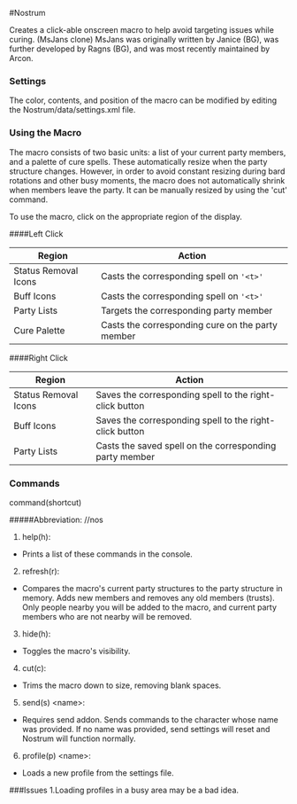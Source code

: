 #Nostrum

Creates a click-able onscreen macro to help avoid targeting issues while curing. (MsJans clone)
MsJans was originally written by Janice (BG), was further developed by Ragns (BG), and was most recently maintained by Arcon.

### Settings
The color, contents, and position of the macro can be modified by editing the Nostrum/data/settings.xml file.

### Using the Macro
The macro consists of two basic units: a list of your current party members, and a palette of cure spells. These automatically resize when the party structure changes. However, in order to avoid constant resizing during bard rotations and other busy moments, the macro does not automatically shrink when members leave the party. It can be manually resized by using the 'cut' command.

To use the macro, click on the appropriate region of the display.


####Left Click

Region | Action
------ | ------
Status Removal Icons | Casts the corresponding spell on `'<t>'`
Buff Icons | Casts the corresponding spell on `'<t>'`
Party Lists | Targets the corresponding party member
Cure Palette | Casts the corresponding cure on the party member

####Right Click

Region | Action
------ | ------
Status Removal Icons | Saves the corresponding spell to the right-click button
Buff Icons | Saves the corresponding spell to the right-click button
Party Lists | Casts the saved spell on the corresponding party member

### Commands

command(shortcut)

#####Abbreviation: //nos
1. help(h):
  - Prints a list of these commands in the console.
2. refresh(r):
  - Compares the macro's current party structures to the party structure in memory. Adds new members and removes any old members (trusts). Only people nearby you will be added to the macro, and current party members who are not nearby will be removed.
3. hide(h):
  - Toggles the macro's visibility.
4. cut(c):
  - Trims the macro down to size, removing blank spaces.
5. send(s) &lt;name&gt;: 
  - Requires send addon. Sends commands to the character whose name was provided. If no name was provided, send settings will reset and Nostrum will function normally.
6. profile(p) &lt;name&gt;:
  - Loads a new profile from the settings file.
        
###Issues
1.Loading profiles in a busy area may be a bad idea.